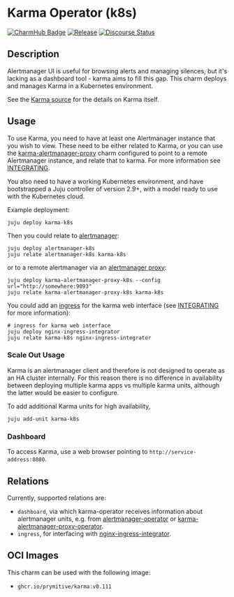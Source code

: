# Karma Operator (k8s)

[![CharmHub Badge](https://charmhub.io/karma-k8s/badge.svg)](https://charmhub.io/karma-k8s)
[![Release](https://github.com/canonical/karma-k8s-operator/actions/workflows/release.yaml/badge.svg)](https://github.com/canonical/karma-k8s-operator/actions/workflows/release.yaml)
[![Discourse Status](https://img.shields.io/discourse/status?server=https%3A%2F%2Fdiscourse.charmhub.io&style=flat&label=CharmHub%20Discourse)](https://discourse.charmhub.io)

## Description

Alertmanager UI is useful for browsing alerts and managing silences, but it's
lacking as a dashboard tool - karma aims to fill this gap. This charm deploys
and manages Karma in a Kubernetes environment.

See the [Karma source][Karma source] for the details on Karma itself.

## Usage

To use Karma, you need to have at least one Alertmanager instance that you wish
to view. These need to be either related to Karma, or you can use the
[karma-alertmanager-proxy][Karma alertmanager proxy operator] charm configured
to point to a remote Alertmanager instance, and relate that to karma. For more
information see [INTEGRATING](INTEGRATING.md).

You also need to have a working Kubernetes environment, and have bootstrapped a
Juju controller of version 2.9+, with a model ready to use with the Kubernetes
cloud.

Example deployment:

```shell
juju deploy karma-k8s
```

Then you could relate to [alertmanager][Alertmanager operator]:
```shell
juju deploy alertmanager-k8s
juju relate alertmanager-k8s karma-k8s
```

or to a remote alertmanager via an
[alertmanager proxy][Karma alertmanager proxy operator]:

```shell
juju deploy karma-alertmanager-proxy-k8s --config url="http://somewhere:9093"
juju relate karma-alertmanager-proxy-k8s karma-k8s
```

You could add an [ingress][Ingress operator] for the karma web interface (see
[INTEGRATING](INTEGRATING.md) for more information):

```shell
# ingress for karma web interface
juju deploy nginx-ingress-integrator
juju relate karma-k8s nginx-ingress-integrator
```

### Scale Out Usage
Karma is an alertmanager client and therefore is not designed to operate as an
HA cluster internally. For this reason there is no difference in availability
between deploying multiple karma apps vs multiple karma units, although the
latter would be easier to configure.

To add additional Karma units for high availability,

```shell
juju add-unit karma-k8s
```

### Dashboard
To access Karma, use a web browser pointing to `http://service-address:8080`.


## Relations
Currently, supported relations are:
- `dashboard`, via which karma-operator receives information about alertmanager
  units, e.g. from [alertmanager-operator][Alertmanager operator] or
  [karma-alertmanager-proxy-operator][Karma alertmanager proxy operator].
- `ingress`, for interfacing with [nginx-ingress-integrator][Ingress operator].

## OCI Images
This charm can be used with the following image:
- `ghcr.io/prymitive/karma:v0.111`


[Karma source]: https://github.com/prymitive/karma
[Alertmanager operator]: https://charmhub.io/alertmanager-k8s
[Karma alertmanager proxy operator]: https://charmhub.io/karma-alertmanager-proxy-k8s
[gh:Alertmanager operator]: https://github.com/canonical/alertmanager-operator
[gh:Karma alertmanager proxy operator]: https://github.com/canonical/karma-alertmanager-proxy-operator
[Ingress operator]: https://charmhub.io/nginx-ingress-integrator
